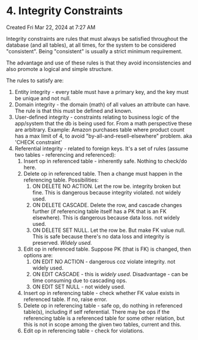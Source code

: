 # 4. Integrity Constraints
Created Fri Mar 22, 2024 at 7:27 AM

Integrity constraints are rules that must always be satisfied throughout the database (and all tables), at all times, for the system to be considered "consistent". Being "consistent" is usually a strict minimum requirement.

The advantage and use of these rules is that they avoid inconsistencies and also promote a logical and simple structure.

The rules to satisfy are:
1. Entity integrity - every table must have a primary key, and the key must be unique and not null.
2. Domain integrity - the domain (math) of all values an attribute can have. The rule is that this must be defined and known.
3. User-defined integrity - constraints relating to business logic of the app/system that the db is being used for. From a math perspective these are arbitrary. Example: Amazon purchases table where product count has a max limit of 4, to avoid "by-all-and-resell-elsewhere" problem. aka 'CHECK constraint'
4. Referential integrity - related to foreign keys. It's a set of rules (assume two tables - referencing and referenced):
	1. Insert op in referenced table - inherently safe. Nothing to check/do here.
	2. Delete op in referenced table. Then a change must happen in the referencing table. Possibilities:
		1. ON DELETE NO ACTION. Let the row be. integrity broken but fine. This is dangerous because integrity violated. not widely used.
		2. ON DELETE CASCADE. Delete the row, and cascade changes further (if referencing table itself has a PK that is an FK elsewhere). This is dangerous because data loss. not widely used.
		3. ON DELETE SET NULL. Let the row be. But make FK value null. This is safe because there's no data loss and integrity is preserved. *Widely used.*
	3. Edit op in referenced table. Suppose PK (that is FK) is changed, then options are:
		1. ON EDIT NO ACTION - dangerous coz violate integrity. not widely used.
		2. ON EDIT CASCADE - this is *widely used*. Disadvantage - can be time consuming due to cascading ops.
		3. ON EDIT SET NULL - not widely used.
	4. Insert op in referencing table - check whether FK value exists in referenced table. If no, raise error.
	5. Delete op in referencing table - safe op, do nothing in referenced table(s), including if self referential. There may be ops if the referencing table is a referenced table for some other relation, but this is not in scope among the given two tables, current and this.
	6. Edit op in referencing table - check for violations.